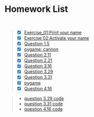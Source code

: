 # Homework List
 
>- [x] [Exercise_01:Print your name](https://github.com/tzwhu/computational_physics_N2015301020096/blob/master/print%20your%20name.md)<br>
>- [x] [Exercise 02:Activate your name](https://github.com/tzwhu/computational_physics_N2015301020096/blob/master/Activate%20your%20name.md)<br>
>- [x] [Question 1.5](https://github.com/tzwhu/computational_physics_N2015301020096/blob/master/Question%201.5.md)
>- [x] [pygame:  cannon](https://github.com/tzwhu/computational_physics_N2015301020096/blob/master/pygame.md)
>- [x] [Question 2.11](https://github.com/tzwhu/computational_physics_N2015301020096/blob/master/question2.11.md)
>- [x] [Question 2.21](https://github.com/tzwhu/computational_physics_N2015301020096/blob/master/Question%202.21.md)
>- [x] [Question 3.16](https://github.com/tzwhu/computational_physics_N2015301020096/blob/master/3.16.md)
>- [x] [Question 3.29](https://www.zybuluo.com/13277058917/note/939320)
>- [x] [Question 3.31](https://www.zybuluo.com/13277058917/note/946142)
>- [x] [pygame](https://www.zybuluo.com/13277058917/note/947293)
>- [x] [Question 4.16](https://www.zybuluo.com/13277058917/note/971551)



>- [question 3.29 code](https://github.com/tzwhu/computational_physics_N2015301020096/blob/master/3.29code.txt)
>- [question 3.31 code](https://github.com/tzwhu/computational_physics_N2015301020096/blob/master/3.31code.txt)
>- [question 4.16 code](https://github.com/tzwhu/computational_physics_N2015301020096/blob/master/4.16.txt)

